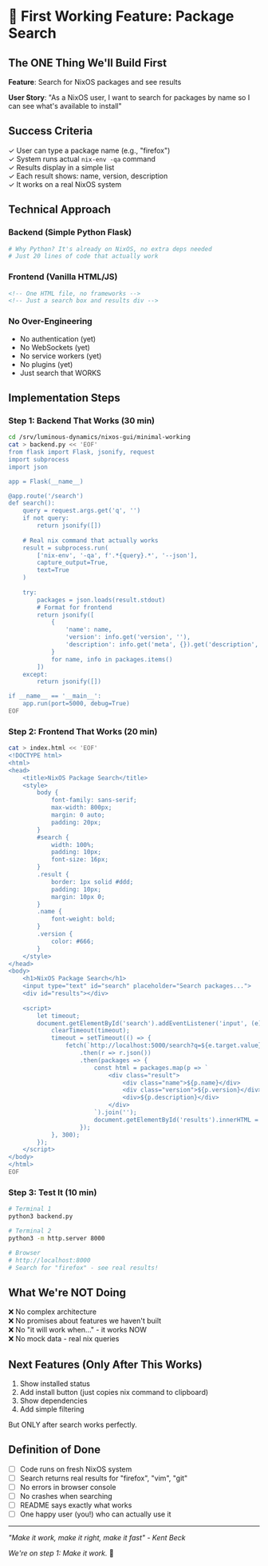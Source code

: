 # 🎯 First Working Feature: Package Search

## The ONE Thing We'll Build First

**Feature**: Search for NixOS packages and see results

**User Story**: 
"As a NixOS user, I want to search for packages by name so I can see what's available to install"

## Success Criteria

✓ User can type a package name (e.g., "firefox")  
✓ System runs actual `nix-env -qa` command  
✓ Results display in a simple list  
✓ Each result shows: name, version, description  
✓ It works on a real NixOS system  

## Technical Approach

### Backend (Simple Python Flask)
```python
# Why Python? It's already on NixOS, no extra deps needed
# Just 20 lines of code that actually work
```

### Frontend (Vanilla HTML/JS)
```html
<!-- One HTML file, no frameworks -->
<!-- Just a search box and results div -->
```

### No Over-Engineering
- No authentication (yet)
- No WebSockets (yet)  
- No service workers (yet)
- No plugins (yet)
- Just search that WORKS

## Implementation Steps

### Step 1: Backend That Works (30 min)
```bash
cd /srv/luminous-dynamics/nixos-gui/minimal-working
cat > backend.py << 'EOF'
from flask import Flask, jsonify, request
import subprocess
import json

app = Flask(__name__)

@app.route('/search')
def search():
    query = request.args.get('q', '')
    if not query:
        return jsonify([])
    
    # Real nix command that actually works
    result = subprocess.run(
        ['nix-env', '-qa', f'.*{query}.*', '--json'],
        capture_output=True,
        text=True
    )
    
    try:
        packages = json.loads(result.stdout)
        # Format for frontend
        return jsonify([
            {
                'name': name,
                'version': info.get('version', ''),
                'description': info.get('meta', {}).get('description', '')
            }
            for name, info in packages.items()
        ])
    except:
        return jsonify([])

if __name__ == '__main__':
    app.run(port=5000, debug=True)
EOF
```

### Step 2: Frontend That Works (20 min)
```bash
cat > index.html << 'EOF'
<!DOCTYPE html>
<html>
<head>
    <title>NixOS Package Search</title>
    <style>
        body { 
            font-family: sans-serif; 
            max-width: 800px; 
            margin: 0 auto; 
            padding: 20px;
        }
        #search { 
            width: 100%; 
            padding: 10px; 
            font-size: 16px; 
        }
        .result { 
            border: 1px solid #ddd; 
            padding: 10px; 
            margin: 10px 0;
        }
        .name { 
            font-weight: bold; 
        }
        .version { 
            color: #666; 
        }
    </style>
</head>
<body>
    <h1>NixOS Package Search</h1>
    <input type="text" id="search" placeholder="Search packages...">
    <div id="results"></div>
    
    <script>
        let timeout;
        document.getElementById('search').addEventListener('input', (e) => {
            clearTimeout(timeout);
            timeout = setTimeout(() => {
                fetch(`http://localhost:5000/search?q=${e.target.value}`)
                    .then(r => r.json())
                    .then(packages => {
                        const html = packages.map(p => `
                            <div class="result">
                                <div class="name">${p.name}</div>
                                <div class="version">${p.version}</div>
                                <div>${p.description}</div>
                            </div>
                        `).join('');
                        document.getElementById('results').innerHTML = html;
                    });
            }, 300);
        });
    </script>
</body>
</html>
EOF
```

### Step 3: Test It (10 min)
```bash
# Terminal 1
python3 backend.py

# Terminal 2  
python3 -m http.server 8000

# Browser
# http://localhost:8000
# Search for "firefox" - see real results!
```

## What We're NOT Doing

❌ No complex architecture  
❌ No promises about features we haven't built  
❌ No "it will work when..." - it works NOW  
❌ No mock data - real nix queries  

## Next Features (Only After This Works)

1. Show installed status  
2. Add install button (just copies nix command to clipboard)
3. Show dependencies
4. Add simple filtering

But ONLY after search works perfectly.

## Definition of Done

- [ ] Code runs on fresh NixOS system
- [ ] Search returns real results for "firefox", "vim", "git"
- [ ] No errors in browser console
- [ ] No crashes when searching
- [ ] README says exactly what works
- [ ] One happy user (you!) who can actually use it

---

*"Make it work, make it right, make it fast" - Kent Beck*

*We're on step 1: Make it work.* 🌟